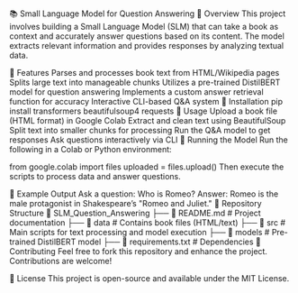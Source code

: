 📚 Small Language Model for Question Answering
🔹 Overview
This project involves building a Small Language Model (SLM) that can take a book as context and accurately answer questions based on its content. The model extracts relevant information and provides responses by analyzing textual data.

🔹 Features
Parses and processes book text from HTML/Wikipedia pages
Splits large text into manageable chunks
Utilizes a pre-trained DistilBERT model for question answering
Implements a custom answer retrieval function for accuracy
Interactive CLI-based Q&A system
🔹 Installation
pip install transformers beautifulsoup4 requests
🔹 Usage
Upload a book file (HTML format) in Google Colab
Extract and clean text using BeautifulSoup
Split text into smaller chunks for processing
Run the Q&A model to get responses
Ask questions interactively via CLI
🔹 Running the Model
Run the following in a Colab or Python environment:

from google.colab import files
uploaded = files.upload()
Then execute the scripts to process data and answer questions.

🔹 Example Output
Ask a question: Who is Romeo?
Answer: Romeo is the male protagonist in Shakespeare’s "Romeo and Juliet."
🔹 Repository Structure
📂 SLM_Question_Answering
 ├── 📄 README.md  # Project documentation
 ├── 📂 data       # Contains book files (HTML/text)
 ├── 📂 src        # Main scripts for text processing and model execution
 ├── 📂 models     # Pre-trained DistilBERT model
 ├── 📄 requirements.txt  # Dependencies
🔹 Contributing
Feel free to fork this repository and enhance the project. Contributions are welcome!

🔹 License
This project is open-source and available under the MIT License.
